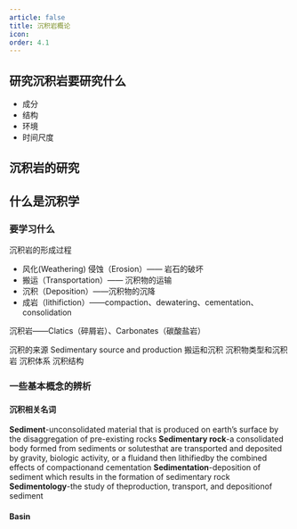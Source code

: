 ```yaml
---
article: false
title: 沉积岩概论
icon: 
order: 4.1
---
```



## 研究沉积岩要研究什么
* 成分
* 结构
* 环境
* 时间尺度

## 沉积岩的研究


## 什么是沉积学

### 要学习什么

沉积岩的形成过程
- 风化(Weathering) 侵蚀（Erosion）—— 岩石的破坏
- 搬运（Transportation）—— 沉积物的运输
- 沉积（Deposition）——沉积物的沉降
- 成岩（lithifiction）——compaction、dewatering、cementation、consolidation

沉积岩——Clatics（碎屑岩）、Carbonates（碳酸盐岩）

沉积的来源 Sedimentary source and production
搬运和沉积
沉积物类型和沉积岩
沉积体系
沉积结构

### 一些基本概念的辨析
#### 沉积相关名词
**Sediment**-unconsolidated material that is produced on earth’s surface by the disaggregation of pre-existing rocks 
**Sedimentary rock**-a consolidated body formed from sediments or solutesthat are transported and deposited by gravity, biologic activity, or a fluidand then lithifiedby the combined effects of compactionand cementation 
**Sedimentation**-deposition of sediment which results in the formation of sedimentary rock **Sedimentology**-the study of theproduction, transport, and depositionof sediment

#### Basin